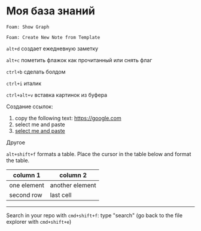 # Моя база знаний

```vscode
Foam: Show Graph
```

```vscode
Foam: Create New Note from Template
```

`alt+d` создает ежедневную заметку

`alt+с` пометить флажок как прочитанный или снять флаг

`ctrl+b` сделать болдом

`ctrl+i` италик

`ctrl+alt+v` вставка картинок из буфера

Создание ссылок:

1. copy the following text: https://google.com
2. select me and paste
3. [select me and paste](https://google.com)

Другое

`alt+shift+f` formats a table. Place the cursor in the table below and format the table.

| column 1 | column 2|
|-|-|
| one element | another element|
| second row| last cell|

---

Search in your repo with `cmd+shift+f`: type "search" (go back to the file explorer with `cmd+shift+e`)
